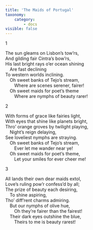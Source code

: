 ```yaml
---
title: 'The Maids of Portugal'
taxonomy:
    category:
        - docs
visible: false
---
```


1

The sun gleams on Lisbon’s tow’rs,  
And gilding fair Cintra’s bow’rs,  
His last bright rays o’er ocean shining  
&emsp;Are fast declining  
To western worlds inclining.  
&emsp;Oh sweet banks of Tejo’s stream,  
&emsp;&emsp;Where are scenes serener, fairer!  
&emsp;Oh sweet maids for poet’s theme  
&emsp;&emsp;Where are nymphs of beauty rarer!

2

With forms of grace like fairies light,  
With eyes that shine like planets bright,  
Thro’ orange groves by twilight playing,  
&emsp;Night’s reign delaying,  
See loveliest nymphs are straying.  
&emsp;Oh sweet banks of Tejo’s stream,  
&emsp;&emsp;Ever let me wander near ye!  
&emsp;Oh sweet maids for poet’s theme,  
&emsp;&emsp;Let your smiles for ever cheer me!

3

All lands their own dear maids extol,  
Love’s ruling pow’r confess’d by all;  
The prize of beauty each desiring,  
&emsp;To shine aspiring,  
Tho’ diff’rent charms admiring.  
&emsp;But our nymphs of olive hue,  
&emsp;&emsp;Oh they’re fairer than the fairest!  
&emsp;Their dark eyes outshine the blue,  
&emsp;&emsp;Theirs to me is beauty rarest!